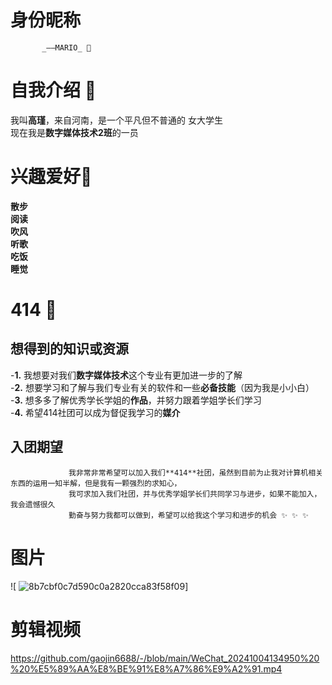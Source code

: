 # 身份昵称   
           _——MARIO_ 👋 
# 自我介绍   👀   
我叫**高瑾**，来自河南，是一个平凡但不普通的   女大学生    
现在我是**数字媒体技术2班**的一员

# 兴趣爱好🌱    
**散步**   
**阅读**   
**吹风**   
**听歌**   
**吃饭**   
**睡觉**    
# 414 💞️  
## 想得到的知识或资源   
-**1.**     我想要对我们**数字媒体技术**这个专业有更加进一步的了解    
-**2.**     想要学习和了解与我们专业有关的软件和一些**必备技能**（因为我是小小白）   
-**3.**     想多多了解优秀学长学姐的**作品**，并努力跟着学姐学长们学习    
-**4.**     希望414社团可以成为督促我学习的**媒介**     
##  入团期望   
                 我非常非常希望可以加入我们**414**社团，虽然到目前为止我对计算机相关东西的运用一知半解，但是我有一颗强烈的求知心，   
                 我可求加入我们社团，并与优秀学姐学长们共同学习与进步，如果不能加入，我会遗憾很久     
                 勤奋与努力我都可以做到，希望可以给我这个学习和进步的机会 ✨ ✨ ✨

# 图片     
![ ![8b7cbf0c7d590c0a2820cca83f58f09](https://github.com/user-attachments/assets/7d403ca6-8a17-42fc-8d0c-18cbbae3fa00)]
# 剪辑视频   
https://github.com/gaojin6688/-/blob/main/WeChat_20241004134950%20%20%E5%89%AA%E8%BE%91%E8%A7%86%E9%A2%91.mp4
